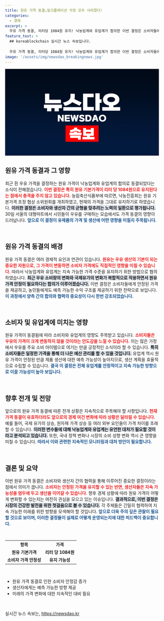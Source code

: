 ```yaml
---
title: 원유 가격 동결…밀크플레이션 걱정 모두 사라졌다!
categories:
  - 경제
excerpt: >
  우유 가격 동결, 리터당 1084원 유지! 낙농업계와 유업계가 합의한 이번 결정은 소비자들에게 어떤 영향을 미칠까? 서울 대형마트 현장 속 소비자 반응도 함께 확인해보세요!
feature_text: >
  ## koreablockchain 실시간 뉴스 속보입니다.

  우유 가격 동결, 리터당 1084원 유지! 낙농업계와 유업계가 합의한 이번 결정은 소비자들에게 어떤 영향을 미칠까? 서울 대형마트 현장 속 소비자 반응도 함께 확인해보세요!
image: '/assets/img/newsdao_breakingnews.jpg'
---
```


<p><img src="/assets/img/newsdao_breakingnews.jpg" alt="koreablockchain 속보" /></p>

<h2 data-ke-size="size26">원유 가격 동결과 그 영향</h2>

<p data-ke-size="size16">최근 흰 우유 가격을 결정하는 원유 가격이 낙농업계와 유업계의 합의로 동결되었다는 소식이 전해졌습니다. <b><span style="color: #ee2323;">이번 결정은 특히 원유 기본가격이 리터 당 1084원으로 유지된다는 점에서 충격을 주지 않고 있습니다.</span></b> 농림축산식품부에 따르면, 낙농진흥회는 원유 기본가격 조정 협상 소위원회를 개최하였고, 현재의 가격을 그대로 유지하기로 하였습니다. <b><span style="background-color: #21538527;">이러한 결정은 소비자와 생산자 간의 균형을 맞추려는 노력의 일환으로 평가됩니다.</span></b> 30일 서울의 대형마트에서 시민들이 우유를 구매하는 모습에서도 가격 동결의 영향이 드러납니다. <b><span style="color: #1a5490;">앞으로 이 결정이 유제품의 가격 및 생산에 어떤 영향을 미칠지 주목됩니다.</span></b></p>

<p data-ke-size="size16">&nbsp;</p>

<h2 data-ke-size="size26">원유 가격 동결의 배경</h2>

<p data-ke-size="size16">원유 가격 동결은 여러 경제적 요인과 연관이 있습니다. <b><span style="color: #ee2323;">원유는 우유 생산의 기본이 되는 중요한 자원으로, 그 가격이 변동하면 소비자 가격에도 직접적인 영향을 미칠 수 있습니다.</span></b> 따라서 낙농업계와 유업계는 지속 가능한 가격 수준을 유지하기 위한 방법으로 협의하였습니다. <b><span style="background-color: #21538527;">최근 우유 소비량의 변화와 국제유가의 변화가 복합적으로 작용하면서 원유 가격 안정이 필요하다는 합의가 이루어졌습니다.</span></b> 이번 결정은 소비자들에게 안정된 가격을 제공하고, 농민들에게도 예측 가능한 수익 구조를 제공하기 위한 전략으로 보입니다. <b><span style="color: #1a5490;">이 과정에서 양측 간의 합의와 협력의 중요성이 다시 한번 강조되었습니다.</span></b></p>

<p data-ke-size="size16">&nbsp;</p>

<h2 data-ke-size="size26">소비자 및 유업계에 미치는 영향</h2>

<p data-ke-size="size16">원유 가격이 동결됨에 따라 소비자와 유업계의 영향도 주목받고 있습니다. <b><span style="color: #ee2323;">소비자들은 우유의 가격이 크게 변동하지 않을 것이라는 안도감을 느낄 수 있습니다.</span></b> 이는 많은 가정에서 우유를 주요 소비 아이템으로 여기는 만큼 긍정적인 소식이라 할 수 있습니다. <b><span style="background-color: #21538527;">특히 소비자들은 일정한 가격을 통해 더 나은 예산 관리를 할 수 있을 것입니다.</span></b> 유업계 역시 원유 가격이 안정된 만큼 제품 생산에 대한 예측 가능성이 높아지므로, 생산 계획을 효율적으로 수립할 수 있습니다. <b><span style="color: #1a5490;">결국 이 결정은 전체 유업계를 안정적이고 지속 가능한 방향으로 이끌 가능성이 높아 보입니다.</span></b></p>

<p data-ke-size="size16">&nbsp;</p>

<h2 data-ke-size="size26">향후 전개 및 전망</h2>

<p data-ke-size="size16">앞으로의 원유 가격 동결에 따른 전개 상황은 지속적으로 주목해야 할 사항입니다. <b><span style="color: #ee2323;">현재 가격 동결이 유효하더라도 앞으로의 경제 여건 변화에 따라 상황은 달라질 수 있습니다.</span></b> 예를 들어, 국제 유가의 상승, 원자재 가격 상승 등 여러 외부 요인들이 가격 차이를 초래할 수 있습니다. <b><span style="background-color: #21538527;">이러한 변수들에 대해 낙농업계와 유업계는 유연한 대처가 필요할 것이라고 분석되고 있습니다.</span></b> 또한, 국내 정책 변화나 시장의 소비 성향 변화 역시 큰 영향을 미칠 수 있습니다. <b><span style="color: #1a5490;">따라서 이와 관련한 지속적인 모니터링과 대처 방안이 필요합니다.</span></b></p>

<p data-ke-size="size16">&nbsp;</p>

<h2 data-ke-size="size26">결론 및 요약</h2>

<p data-ke-size="size16">이번 원유 가격 동결은 소비자와 생산자 간의 협력을 통해 이루어진 중요한 결정이라는 점에서 의미가 큽니다. <b><span style="color: #ee2323;">소비자는 안정된 가격을 유지할 수 있는 반면, 생산자들은 지속 가능성을 염두에 두고 생산을 이어갈 수 있습니다.</span></b> 향후 경제 상황에 따라 원유 가격이 어떻게 변화할 수 있는지는 여전히 관심을 모으고 있는 이슈입니다. <b><span style="background-color: #21538527;">결과적으로, 이번 결정은 시장의 건강한 발전을 위한 첫걸음으로 볼 수 있습니다.</span></b> 각 주체들은 긴밀히 협력하여 지속 가능한 미래를 위한 방향을 모색해야 할 것입니다. <b><span style="color: #1a5490;">앞으로 더욱 주의 깊은 관찰이 필요할 것으로 보이며, 이러한 결정들이 실제로 어떻게 운영되는지에 대한 피드백이 중요합니다.</span></b></p>

<p data-ke-size="size16">&nbsp;</p>

<table style="width: 100%; border-collapse: collapse;">
  <tr>
    <td style="text-align: center; height: 17px;"><b>항목</b></td>
    <td style="text-align: center; height: 17px;"><b>가격</b></td>
  </tr>
  <tr>
    <td style="text-align: center; height: 17px;"><b>원유 기본가격</b></td>
    <td style="text-align: center; height: 17px;"><b>리터 당 1084원</b></td>
  </tr>
  <tr>
    <td style="text-align: center; height: 17px;"><b>소비자 가격 안정성</b></td>
    <td style="text-align: center; height: 17px;"><b>유지 가능성</b></td>
  </tr>
</table>

<p data-ke-size="size16">&nbsp;</p>

<ul>
  <li>원유 가격 동결로 인한 소비자 안정감 증가</li>
  <li>생산자에게는 예측 가능한 방향 제공</li>
  <li>미래의 가격 변화에 대한 지속적인 대비 필요</li>
</ul>

<p data-ke-size="size16">&nbsp;</p>
실시간 뉴스 속보는, <a href="https://newsdao.kr" rel="dofollow">https://newsdao.kr</a>


